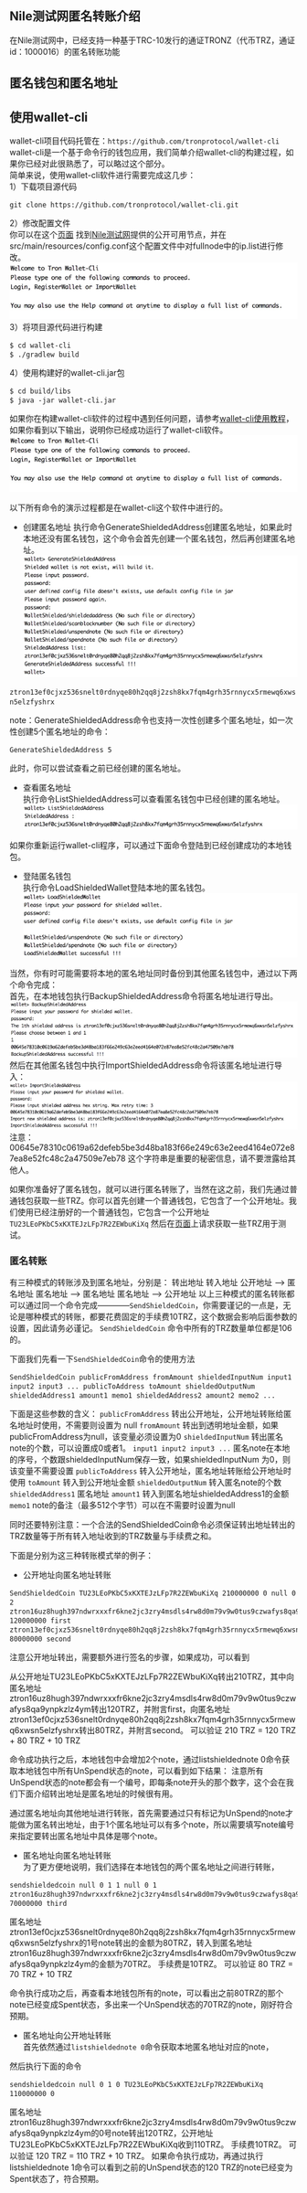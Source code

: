 ## Nile测试网匿名转账介绍
在Nile测试网中，已经支持一种基于TRC-10发行的通证TRONZ（代币TRZ，通证id：1000016）的匿名转账功能
## 匿名钱包和匿名地址
## 使用wallet-cli
wallet-cli项目代码托管在：`https://github.com/tronprotocol/wallet-cli`  
wallet-cli是一个基于命令行的钱包应用，我们简单介绍wallet-cli的构建过程，如果你已经对此很熟悉了，可以略过这个部分。  
简单来说，使用wallet-cli软件进行需要完成这几步：  
1）下载项目源代码  
```test
git clone https://github.com/tronprotocol/wallet-cli.git
```

2）修改配置文件  
你可以在这个[页面](http://nileex.io/status/getStatusPage) 找到[Nile测试网](http://nileex.io)提供的公开可用节点，并在src/main/resources/config.conf这个配置文件中对fullnode中的ip.list进行修改。  
![](./images/nile_shielded_usage1.png)
3）将项目源代码进行构建
```test
$ cd wallet-cli
$ ./gradlew build
```

4）使用构建好的wallet-cli.jar包
```test
$ cd build/libs
$ java -jar wallet-cli.jar
```

如果你在构建wallet-cli软件的过程中遇到任何问题，请参考[wallet-cli使用教程](https://github.com/tronprotocol/wallet-cli#get-started)，如果你看到以下输出，说明你已经成功运行了wallet-cli软件。
![](./images/nile_shielded_usage1.png)

以下所有命令的演示过程都是在wallet-cli这个软件中进行的。  
- 创建匿名地址
执行命令GenerateShieldedAddress创建匿名地址，如果此时本地还没有匿名钱包，这个命令会首先创建一个匿名钱包，然后再创建匿名地址。
![](./images/nile_shielded_usage2.png)

`ztron13ef0cjxz536snelt0rdnyqe80h2qq8j2zsh8kx7fqm4grh35rnnycx5rmewq6xwsn5elzfyshrx`

note：GenerateShieldedAddress命令也支持一次性创建多个匿名地址，如一次性创建5个匿名地址的命令：
```test
GenerateShieldedAddress 5 
```
此时，你可以尝试查看之前已经创建的匿名地址。

- 查看匿名地址  
执行命令ListShieldedAddress可以查看匿名钱包中已经创建的匿名地址。
![](./images/nile_shielded_usage3.png)

如果你重新运行wallet-cli程序，可以通过下面命令登陆到已经创建成功的本地钱包。

- 登陆匿名钱包  
执行命令LoadShieldedWallet登陆本地的匿名钱包。
![](./images/nile_shielded_usage4.png)

当然，你有时可能需要将本地的匿名地址同时备份到其他匿名钱包中，通过以下两个命令完成：  
首先，在本地钱包执行BackupShieldedAddress命令将匿名地址进行导出。
![](./images/nile_shielded_usage5.png)
然后在其他匿名钱包中执行ImportShieldedAddress命令将该匿名地址进行导入：  
![](./images/nile_shielded_usage6.png)
注意：00645e78310c0619a62defeb5be3d48ba183f66e249c63e2eed4164e072e87ea8e52fc48c2a47509e7eb78 这个字符串是重要的秘密信息，请不要泄露给其他人。

如果你准备好了匿名钱包，就可以进行匿名转账了，当然在这之前，我们先通过普通钱包获取一些TRZ。你可以首先创建一个普通钱包，它包含了一个公开地址。我们使用已经注册好的一个普通钱包，它包含一个公开地址`TU23LEoPKbC5xKXTEJzLFp7R2ZEWbuKiXq`
然后在[页面](http://nileex.io/join/getJoinPage)上请求获取一些TRZ用于测试。

### 匿名转账
有三种模式的转账涉及到匿名地址，分别是：
转出地址     转入地址
公开地址 ——> 匿名地址
匿名地址 ——> 匿名地址
匿名地址 ——> 公开地址
以上三种模式的匿名转账都可以通过同一个命令完成————`SendShieldedCoin`，你需要谨记的一点是，无论是哪种模式的转账，都要花费固定的手续费10TRZ，这个数据会影响后面参数的设置，因此请务必谨记。
`SendShieldedCoin` 命令中所有的TRZ数量单位都是106的。

下面我们先看一下`SendShieldedCoin`命令的使用方法
```test
SendShieldedCoin publicFromAddress fromAmount shieldedInputNum input1 input2 input3 ... publicToAddress toAmount shieldedOutputNum shieldedAddress1 amount1 memo1 shieldedAddress2 amount2 memo2 ... 
```

下面是这些参数的含义：
`publicFromAddress` 转出公开地址，公开地址转账给匿名地址时使用，不需要则设置为 null
`fromAmount` 转出到透明地址金额，如果publicFromAddress为null，该变量必须设置为0
`shieldedInputNum` 转出匿名note的个数，可以设置成0或者1。
`input1 input2 input3 ...` 匿名note在本地的序号，个数跟shieldedInputNum保存一致，如果shieldedInputNum 为0，则该变量不需要设置
`publicToAddress` 转入公开地址，匿名地址转账给公开地址时使用
`toAmount` 转入到公开地址金额
`shieldedOutputNum` 转入匿名note的个数
`shieldedAddress1` 匿名地址
`amount1` 转入到匿名地址shieldedAddress1的金额
`memo1` note的备注（最多512个字节）可以在不需要时设置为null

同时还要特别注意：一个合法的SendShieldedCoin命令必须保证转出地址转出的TRZ数量等于所有转入地址收到的TRZ数量与手续费之和。

下面是分别为这三种转账模式举的例子：
-	公开地址向匿名地址转账
```test
SendShieldedCoin TU23LEoPKbC5xKXTEJzLFp7R2ZEWbuKiXq 210000000 0 null 0 2 ztron16uz8hugh397ndwrxxxfr6kne2jc3zry4msdls4rw8d0m79v9w0tus9czwafys8qa9ynpkzlz4ym 120000000 first ztron13ef0cjxz536snelt0rdnyqe80h2qq8j2zsh8kx7fqm4grh35rnnycx5rmewq6xwsn5elzfyshrx 80000000 second
```

注意公开地址转出，需要额外进行签名的步骤，如果成功，可以看到

从公开地址TU23LEoPKbC5xKXTEJzLFp7R2ZEWbuKiXq转出210TRZ，其中向匿名地址ztron16uz8hugh397ndwrxxxfr6kne2jc3zry4msdls4rw8d0m79v9w0tus9czwafys8qa9ynpkzlz4ym转出120TRZ，并附言first，向匿名地址 
ztron13ef0cjxz536snelt0rdnyqe80h2qq8j2zsh8kx7fqm4grh35rnnycx5rmewq6xwsn5elzfyshrx转出80TRZ，并附言second。
可以验证 210 TRZ = 120 TRZ + 80 TRZ + 10 TRZ

命令成功执行之后，本地钱包中会增加2个note，通过listshieldednote 0命令获取本地钱包中所有UnSpend状态的note，可以看到如下结果：
注意所有UnSpend状态的note都会有一个编号，即每条note开头的那个数字，这个会在我们下面介绍转出地址是匿名地址的时候很有用。

通过匿名地址向其他地址进行转账，首先需要通过只有标记为UnSpend的note才能做为匿名转出地址，由于1个匿名地址可以有多个note，所以需要填写note编号来指定要转出匿名地址中具体是哪个note。

- 匿名地址向匿名地址转账  
为了更方便地说明，我们选择在本地钱包的两个匿名地址之间进行转账， 
```test
sendshieldedcoin null 0 1 1 null 0 1 ztron16uz8hugh397ndwrxxxfr6kne2jc3zry4msdls4rw8d0m79v9w0tus9czwafys8qa9ynpkzlz4ym 70000000 third
```
匿名地址ztron13ef0cjxz536snelt0rdnyqe80h2qq8j2zsh8kx7fqm4grh35rnnycx5rmewq6xwsn5elzfyshrx的1号note转出的金额为80TRZ，转入到匿名地址ztron16uz8hugh397ndwrxxxfr6kne2jc3zry4msdls4rw8d0m79v9w0tus9czwafys8qa9ynpkzlz4ym的金额为70TRZ。
手续费是10TRZ。
可以验证 80 TRZ = 70 TRZ + 10 TRZ

命令执行成功之后，再查看本地钱包所有的note，可以看出之前80TRZ的那个note已经变成Spent状态，多出来一个UnSpend状态的70TRZ的note，刚好符合预期。

- 匿名地址向公开地址转账  
首先依然通过`listshieldednote 0`命令获取本地匿名地址对应的note，

然后执行下面的命令
```test
sendshieldedcoin null 0 1 0 TU23LEoPKbC5xKXTEJzLFp7R2ZEWbuKiXq 110000000 0
```

匿名地址ztron16uz8hugh397ndwrxxxfr6kne2jc3zry4msdls4rw8d0m79v9w0tus9czwafys8qa9ynpkzlz4ym的0号note转出120TRZ，公开地址 TU23LEoPKbC5xKXTEJzLFp7R2ZEWbuKiXq收到110TRZ。
手续费10TRZ。
可以验证 120 TRZ = 110 TRZ + 10 TRZ。
如果命令执行成功，再通过执行listshieldednote 1命令可以看到之前的UnSpend状态的120 TRZ的note已经变为Spent状态了，符合预期。
